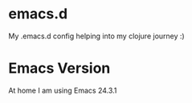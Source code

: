 emacs.d
=======

My .emacs.d config helping into my clojure journey :)

Emacs Version
=============
At home I am using Emacs 24.3.1


